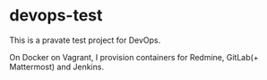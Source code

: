 # devops-test

This is a pravate test project for DevOps.

On Docker on Vagrant, I provision containers for  Redmine, GitLab(+ Mattermost) and Jenkins.

